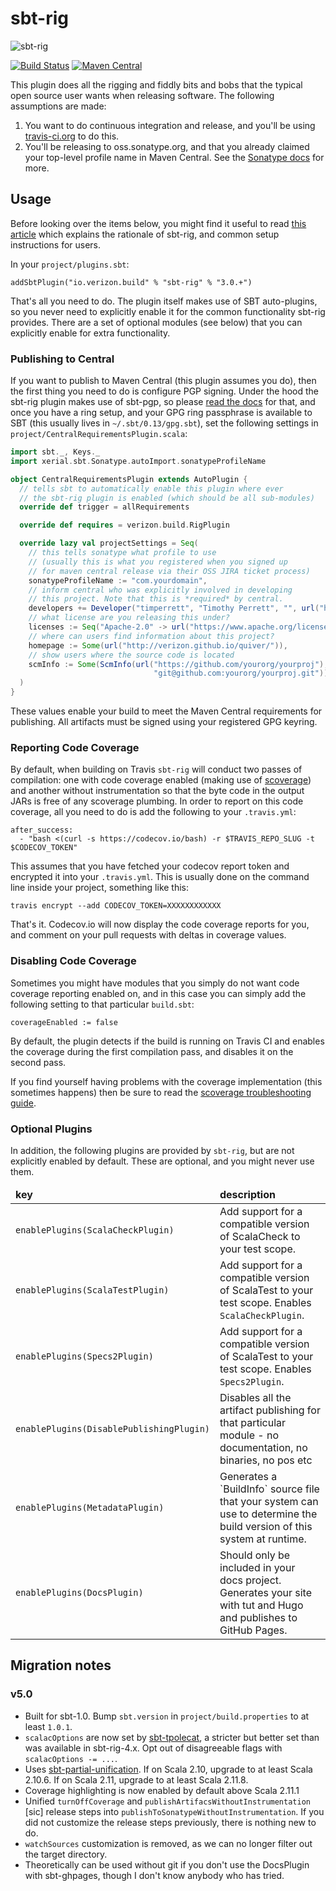 # sbt-rig

![sbt-rig](docs/img/logo.png)

[![Build Status](https://travis-ci.org/Verizon/sbt-rig.svg?branch=master)](https://travis-ci.org/Verizon/sbt-rig)
[![Maven Central](https://maven-badges.herokuapp.com/maven-central/io.verizon.build/sbt-rig/badge.svg)](https://maven-badges.herokuapp.com/maven-central/io.verizon.build/sbt-rig)

This plugin does all the rigging and fiddly bits and bobs that the typical open source user wants when releasing software. The following assumptions are made:

1. You want to do continuous integration and release, and you'll be using [travis-ci.org](https://travis-ci.org) to do this.
1. You'll be releasing to oss.sonatype.org, and that you already claimed your top-level profile name in Maven Central. See the [Sonatype docs](http://central.sonatype.org/pages/ossrh-guide.html) for more.

## Usage

Before looking over the items below, you might find it useful to read [this article](http://timperrett.com/2016/10/02/continuous-delivery-for-scala-with-travisci/) which explains the rationale of sbt-rig, and common setup instructions for users.

In your `project/plugins.sbt`:

```
addSbtPlugin("io.verizon.build" % "sbt-rig" % "3.0.+")
```

That's all you need to do. The plugin itself makes use of SBT auto-plugins, so you never need to explicitly enable it for the common functionality sbt-rig provides. There are a set of optional modules (see below) that you can explicitly enable for extra functionality.

### Publishing to Central

If you want to publish to Maven Central (this plugin assumes you do), then the first thing you need to do is configure PGP signing. Under the hood the sbt-rig plugin makes use of sbt-pgp, so please [read the docs](http://www.scala-sbt.org/sbt-pgp/) for that, and once you have a ring setup, and your GPG ring passphrase is available to SBT (this usually lives in `~/.sbt/0.13/gpg.sbt`), set the following settings in `project/CentralRequirementsPlugin.scala`:

```scala
import sbt._, Keys._
import xerial.sbt.Sonatype.autoImport.sonatypeProfileName

object CentralRequirementsPlugin extends AutoPlugin {
  // tells sbt to automatically enable this plugin where ever
  // the sbt-rig plugin is enabled (which should be all sub-modules)
  override def trigger = allRequirements

  override def requires = verizon.build.RigPlugin

  override lazy val projectSettings = Seq(
    // this tells sonatype what profile to use
    // (usually this is what you registered when you signed up
    // for maven central release via their OSS JIRA ticket process)
    sonatypeProfileName := "com.yourdomain",
    // inform central who was explicitly involved in developing
    // this project. Note that this is *required* by central.
    developers += Developer("timperrett", "Timothy Perrett", "", url("http://github.com/timperrett")),
    // what license are you releasing this under?
    licenses := Seq("Apache-2.0" -> url("https://www.apache.org/licenses/LICENSE-2.0.html")),
    // where can users find information about this project?
    homepage := Some(url("http://verizon.github.io/quiver/")),
    // show users where the source code is located
    scmInfo := Some(ScmInfo(url("https://github.com/yourorg/yourproj"),
                                "git@github.com:yourorg/yourproj.git"))
  )
}
```

These values enable your build to meet the Maven Central requirements for publishing. All artifacts must be signed using your registered GPG keyring.

### Reporting Code Coverage

By default, when building on Travis `sbt-rig` will conduct two passes of compilation: one with code coverage enabled (making use of [scoverage](https://github.com/scoverage/sbt-scoverage)) and another without instrumentation so that the byte code in the output JARs is free of any scoverage plumbing. In order to report on this code coverage, all you need to do is add the following to your `.travis.yml`:

```
after_success:
  - "bash <(curl -s https://codecov.io/bash) -r $TRAVIS_REPO_SLUG -t $CODECOV_TOKEN"

```

This assumes that you have fetched your codecov report token and encrypted it into your `.travis.yml`. This is usually done on the command line inside your project, something like this:

```
travis encrypt --add CODECOV_TOKEN=XXXXXXXXXXXX
```

That's it. Codecov.io will now display the code coverage reports for you, and comment on your pull requests with deltas in coverage values.

### Disabling Code Coverage

Sometimes you might have modules that you simply do not want code coverage reporting enabled on, and in this case you can simply add the following setting to that particular `build.sbt`:

```
coverageEnabled := false
```

By default, the plugin detects if the build is running on Travis CI and enables the coverage during the first compilation pass, and disables it on the second pass.

If you find yourself having problems with the coverage implementation (this sometimes happens) then be sure to read the [scoverage troubleshooting guide](https://github.com/scoverage/sbt-scoverage#exclude-classes-and-packages).

### Optional Plugins

In addition, the following plugins are provided by `sbt-rig`, but are not explicitly enabled by default. These are optional, and you might never use them.

<table>
  <thead>
    <tr>
      <td><strong>key</strong></td>
      <td><strong>description</strong></td>
    </tr>
  </thead>
  <tbody>
    <tr>
      <td><code>enablePlugins(ScalaCheckPlugin)</code></td>
      <td>Add support for a compatible version of ScalaCheck to your test scope.</td>
    </tr>
    <tr>
      <td><code>enablePlugins(ScalaTestPlugin)</code></td>
      <td>Add support for a compatible version of ScalaTest to your test scope.  Enables <code>ScalaCheckPlugin</code>.</td>
    </tr>
    <tr>
      <td><code>enablePlugins(Specs2Plugin)</code></td>
      <td>Add support for a compatible version of ScalaTest to your test scope.  Enables <code>Specs2Plugin</code>.</td>
    </tr>
    <tr>
      <td><code>enablePlugins(DisablePublishingPlugin)</code></td>
      <td>Disables all the artifact publishing for that particular module - no documentation, no binaries, no pos etc</td>
    </tr>
    <tr>
      <td><code>enablePlugins(MetadataPlugin)</code></td>
      <td>Generates a `BuildInfo` source file that your system can use to determine the build version of this system at runtime.</td>
    </tr>
    <tr>
      <td><code>enablePlugins(DocsPlugin)</code></td>
      <td>Should only be included in your docs project.  Generates your site with tut and Hugo and publishes to GitHub Pages.</td>
    </tr>
  </tbody>
</table>

## Migration notes

### v5.0

* Built for sbt-1.0.  Bump `sbt.version` in `project/build.properties` to at least `1.0.1`.
* `scalacOptions` are now set by [sbt-tpolecat](https://github.com/DavidGregory084/sbt-tpolecat), a stricter but better set than was available in sbt-rig-4.x.  Opt out of disagreeable flags with `scalacOptions -= ...`.
* Uses [sbt-partial-unification](https://github.com/fiadliel/sbt-partial-unification).  If on Scala 2.10, upgrade to at least Scala 2.10.6.  If on Scala 2.11, upgrade to at least Scala 2.11.8.
* Coverage highlighting is now enabled by default above Scala 2.11.1
* Unified `turnOffCoverage` and `publishArtifacsWithoutInstrumentation` [sic] release steps into `publishToSonatypeWithoutInstrumentation`.  If you did not customize the release steps previously, there is nothing new to do.
* `watchSources` customization is removed, as we can no longer filter out the target directory.
* Theoretically can be used without git if you don't use the DocsPlugin with sbt-ghpages, though I don't know anybody who has tried.
